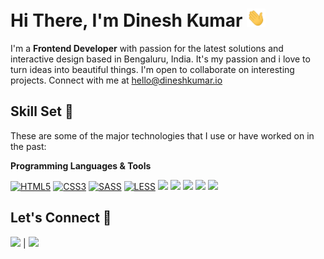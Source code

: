 
<h1>Hi There, I'm Dinesh Kumar <img  src="https://raw.githubusercontent.com/ABSphreak/ABSphreak/master/gifs/Hi.gif" width="30px"></h1>

I'm a **Frontend Developer** with passion for the latest solutions and interactive design based in Bengaluru, India. It's my passion and i love to turn ideas into beautiful things. I'm open to collaborate on interesting projects. Connect with me at hello@dineshkumar.io

## Skill Set :muscle:

These are some of the major technologies that I use or have worked on in the past:

**Programming Languages & Tools**

<a href="#"><img src="https://cdn0.iconfinder.com/data/icons/long-shadow-web-icons/512/html-512.png" width="40" alt="HTML5"></a>
<a href="#"><img src="https://cdn0.iconfinder.com/data/icons/long-shadow-web-icons/512/css-512.png" width="40" alt="CSS3"></a>
<a href="#"><img src="https://cdn0.iconfinder.com/data/icons/long-shadow-web-icons/512/sass-512.png" width="40" alt="SASS"></a>
<a href="#"><img src="https://cdn0.iconfinder.com/data/icons/long-shadow-web-icons/512/less-512.png" width="40" alt="LESS"></a>
<a href="#"><img src="https://cdn0.iconfinder.com/data/icons/long-shadow-web-icons/512/boostrap-512.png" width="40"></a>
<a href="#"><img src="https://cdn1.iconfinder.com/data/icons/programing-development-8/24/java_script_logo-512.png" width="40"></a>
<a href="#"><img src="https://cdn0.iconfinder.com/data/icons/logos-brands-in-colors/128/react-512.png" width="40"></a>
<a href="#"><img src="https://cdn4.iconfinder.com/data/icons/logos-and-brands/512/367_Vuejs_logo-512.png" width="40"></a>
<a href="#"><img src="https://cdn0.iconfinder.com/data/icons/long-shadow-web-icons/512/jquery-512.png" width="40"></a>



## Let's Connect :handshake:

<a href="https://www.dineshkumar.io/"><img src="https://cdn3.iconfinder.com/data/icons/scenarium-vol-19/128/019_003_world_web_network_www-512.png" width="40"></a> |
<a href="https://www.linkedin.com/in/dineshk8/"><img src="https://cdn2.iconfinder.com/data/icons/social-media-2285/512/1_Linkedin_unofficial_colored_svg-128.png" width="40"></a>

